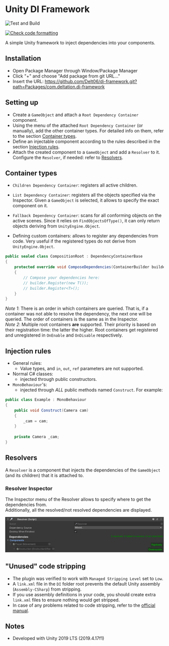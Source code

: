 # Unity DI Framework
![Test and Build](https://github.com/Delt06/di-framework/workflows/Test%20and%20Build/badge.svg)

[![Check code formatting](https://github.com/Delt06/di-framework/actions/workflows/linter.yml/badge.svg)](https://github.com/Delt06/di-framework/actions/workflows/linter.yml)

A simple Unity framework to inject dependencies into your components.

## Installation
- Open Package Manager through Window/Package Manager
- Click "+" and choose "Add package from git URL..."
- Insert the URL: https://github.com/Delt06/di-framework.git?path=Packages/com.deltation.di-framework

## Setting up
- Create a `GameObject` and attach a `Root Dependency Container` component.
- Using the menu of the attached `Root Dependency Container` (or manually), add the other container types. For detailed info on them, refer to the section [Container types](#container-types).
- Define an injectable component according to the rules described in the section [Injection rules](#injection-rules).
- Attach the created component to a `GameObject` and add a `Resolver` to it. Configure the `Resolver`, if needed: refer to [Resolvers](#resolvers). 

## Container types
 

- `Children Dependency Container`: registers all active children.
- `List Dependency Container`: registers all the objects specified via the Inspector. Given a `GameObject` is selected, it allows to specify the exact component on it.
- `Fallback Dependency Container`: scans for all conforming objects on the active scenes. Since it relies on `FindObjectsOfType()`, it can only return objects deriving from `UnityEngine.Object`. 

- Defining custom containers: allows to register any dependencies from code. Very useful if the registered types do not derive from `UnityEngine.Object`. 
```c#
public sealed class CompositionRoot : DependencyContainerBase
{
    protected override void ComposeDependencies(ContainerBuilder builder)
    {
        // Compose your dependencies here:
        // builder.Register(new T());
        // builder.Register<T>();
    }
}
```

*Note 1*: There is an order in which containers are queried. That is, if a container was not able to resolve the dependency, the next one will be queried. The order of containers is the same as in the Inspector.  
*Note 2*: Multiple root containers **are** supported. Their priority is based on their registration time: the latter the higher. Root containers get registered and unregistered in `OnEnable` and `OnDisable` respectively.  

## Injection rules
- General rules:
    - Value types, and `in`, `out`, `ref` parameters are not supported. 
- Normal C# classes:
    - injected through public constructors.
- `MonoBehaviour`'s:
    - injected through *ALL* public methods named `Construct`. For example:
```c#
public class Example : MonoBehaviour 
{
    public void Construct(Camera cam) 
    {
        _cam = cam;
    }

    private Camera _cam;
}
```

## Resolvers
A `Resolver` is a component that injects the dependencies of the `GameObject` (and its children) that it is attached to.  

### Resolver Inspector
The Inspector menu of the Resolver allows to specify where to get the dependencies from.  
Additionally, all the resolved/not resolved dependencies are displayed.

![Resolver Inspector](Screenshots/resolver.jpg)

## "Unused" code stripping 
- The plugin was verified to work with `Managed Stripping Level` set to `Low`.  
- A `link.xml` file in the `DI` folder root prevents the default Unity assembly (`Assembly-CSharp`) from stripping. 
- If you use assembly definitions in your code, you should create extra `link.xml` files to ensure nothing would get stripped. 
- In case of any problems related to code stripping, refer to the [official manual](https://docs.unity3d.com/Manual/ManagedCodeStripping.html).

## Notes
- Developed with Unity 2019 LTS (2019.4.17f1)
